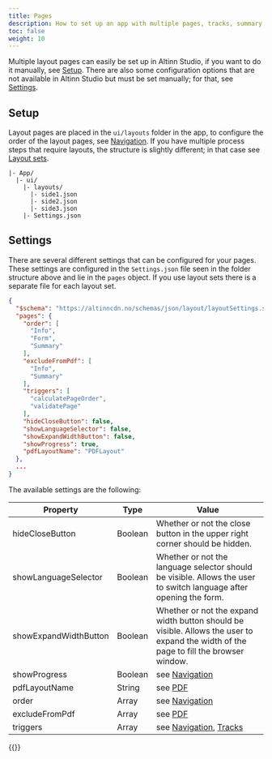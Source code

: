 ```yaml
---
title: Pages
description: How to set up an app with multiple pages, tracks, summary or multiple layouts.
toc: false
weight: 10
---
```


Multiple layout pages can easily be set up in Altinn Studio, if you want to do it manually, see [Setup](#setup). There are also some configuration options that are not available in Altinn Studio but must be set manually; for that, see [Settings](#settings).

## Setup

Layout pages are placed in the `ui/layouts` folder in the app, to configure the order of the layout pages, see [Navigation](/app/development/ux/pages/navigation/). If you have multiple process steps that require layouts, the structure is slightly different; in that case see [Layout sets](/app/development/ux/pages/layout-sets/).

```
|- App/
  |- ui/
    |- layouts/
      |- side1.json
      |- side2.json
      |- side3.json
    |- Settings.json
```

## Settings

There are several different settings that can be configured for your pages.
These settings are configured in the `Settings.json` file seen in the folder structure above and lie in the `pages` object.
If you use layout sets there is a separate file for each layout set.

```json
{
  "$schema": "https://altinncdn.no/schemas/json/layout/layoutSettings.schema.v1.json",
  "pages": {
    "order": [
      "Info",
      "Form",
      "Summary"
    ],
    "excludeFromPdf": [
      "Info",
      "Summary"
    ],
    "triggers": [
      "calculatePageOrder",
      "validatePage"
    ],
    "hideCloseButton": false,
    "showLanguageSelector": false,
    "showExpandWidthButton": false,
    "showProgress": true,
    "pdfLayoutName": "PDFLayout"
  },
  ...
}
```

The available settings are the following:

| Property              | Type    | Value                                                                                                                                                                          |
| --------------------- | ------- | ------------------------------------------------------------------------------------------------------------------------------------------------------------------------------ |
| hideCloseButton       | Boolean | Whether or not the close button in the upper right corner should be hidden.                                                                                                    |
| showLanguageSelector  | Boolean | Whether or not the language selector should be visible. Allows the user to switch language after opening the form.                                                             |
| showExpandWidthButton | Boolean | Whether or not the expand width button should be visible. Allows the user to expand the width of the page to fill the browser window.                                          |
| showProgress          | Boolean | see [Navigation](/app/development/ux/pages/navigation/#progress-indicator)                                                                                                     |
| pdfLayoutName         | String  | see [PDF](/app/development/ux/pdf/#custom-layout-configuration)                                                                                      |
| order                 | Array   | see [Navigation](/app/development/ux/pages/navigation/#order)                                                                                                                  |
| excludeFromPdf        | Array   | see [PDF](/app/development/ux/pdf/#automatic-configuration)                                                                                                                    |
| triggers              | Array   | see [Navigation](/app/development/ux/pages/navigation/#validation-on-page-navigation), [Tracks](/app/development/ux/pages/tracks/#trigger-calculation-on-tracks-from-frontend) |

{{<children />}}
